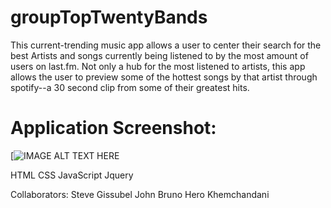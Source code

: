 # groupTopTwentyBands

This current-trending music app allows a user to center their search for the best Artists and songs currently being listened to by the most amount of users on last.fm.  Not only a hub for the most listened to artists, this app allows the user to preview some of the hottest songs by that artist through spotify--a 30 second clip from some of their greatest hits. 

# Application Screenshot:

[![IMAGE ALT TEXT HERE](http://recordit.co/Jtu0EK1Gmw)



HTML
CSS
JavaScript
Jquery


Collaborators:
Steve Gissubel
John Bruno
Hero Khemchandani
 
